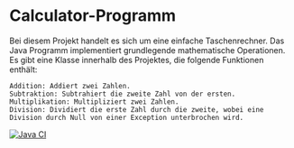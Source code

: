 # Calculator-Programm
 Bei diesem Projekt handelt es sich um eine einfache Taschenrechner. Das Java Programm implementiert grundlegende mathematische Operationen.
 Es gibt eine Klasse innerhalb des Projektes, die folgende Funktionen enthält:
 
    Addition: Addiert zwei Zahlen.
    Subtraktion: Subtrahiert die zweite Zahl von der ersten.
    Multiplikation: Multipliziert zwei Zahlen.
    Division: Dividiert die erste Zahl durch die zweite, wobei eine Division durch Null von einer Exception unterbrochen wird.

[![Java CI](https://github.com/KlaudioShkalla/Calculator/actions/workflows/ci.yaml/badge.svg)](https://github.com/KlaudioShkalla/Calculator/actions/workflows/ci.yaml)

